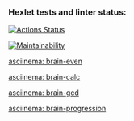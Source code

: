 ### Hexlet tests and linter status:

[![Actions Status](https://github.com/itsslava/js-starter-project-44/actions/workflows/hexlet-check.yml/badge.svg)](https://github.com/itsslava/js-starter-project-44/actions)

[![Maintainability](https://api.codeclimate.com/v1/badges/5bd2f2deb121bb75fa07/maintainability)](https://codeclimate.com/github/itsslava/js-starter-project-44/maintainability)

[asciinema: brain-even](https://asciinema.org/a/ygL6wNGTN7iUPIZ2QHk2g66YV)

[asciinema: brain-calc](https://asciinema.org/a/zuEDMFSiiyLn9Uj62Oxfmmc2n)

[asciinema: brain-gcd](https://asciinema.org/a/3NNMcQSuIY9iHOj4isLH62Mj9)

[asciinema: brain-progression](https://asciinema.org/a/V3J1aSE3aRmT0Iwp8ClxW5DSw)
